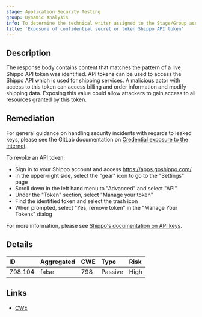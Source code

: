 ```yaml
---
stage: Application Security Testing
group: Dynamic Analysis
info: To determine the technical writer assigned to the Stage/Group associated with this page, see https://handbook.gitlab.com/handbook/product/ux/technical-writing/#assignments
title: 'Exposure of confidential secret or token Shippo API token'
---
```


## Description

The response body contains content that matches the pattern of a live Shippo API token was identified. API tokens can be used to access the Shippo API which is used for shipping services. A malicious actor with access to this token can access billing and order information and modify shipping data.
Exposing this value could allow attackers to gain access to all resources granted by this token.

## Remediation

For general guidance on handling security incidents with regards to leaked keys, please see the GitLab documentation on [Credential exposure to the internet](../../../../../security/responding_to_security_incidents.md#credential-exposure-to-public-internet).

To revoke an API token:

- Sign in to your Shippo account and access <https://apps.goshippo.com/>
- In the upper-right side, select the "gear" icon to go to the "Settings" page
- Scroll down in the left hand menu to "Advanced" and select "API"
- Under the "Token" section, select "Manage your token"
- Find the identified token and select the trash icon
- When prompted, select "Yes, remove token" in the "Manage Your Tokens" dialog

For more information, please see [Shippo's documentation on API keys](https://portal.goshippo.com/api-config/api).

## Details

| ID | Aggregated | CWE | Type | Risk |
|:---|:-----------|:----|:-----|:-----|
| 798.104 | false | 798 | Passive | High |

## Links

- [CWE](https://cwe.mitre.org/data/definitions/798.html)
